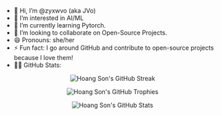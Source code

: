 - 👋 Hi, I’m @zyxwvo (aka JVo)
- 👀 I’m interested in AI/ML
- 🌱 I’m currently learning Pytorch.
- 💞️ I’m looking to collaborate on Open-Source Projects.
- 😄 Pronouns: she/her
- ⚡ Fun fact: I go around GitHub and contribute to open-source projects because I love them!
- 👸🏻 GitHub Stats:

<p align="center">
    <img src="https://github-readme-streak-stats.herokuapp.com/?user=zyxwvo&theme=radical" alt="Hoang Son's GitHub Streak" />
</p>
<p align="center">
    <img src="https://github-profile-trophy.vercel.app/?username=zyxwvo&theme=radical&column=3&row=1&margin-w=15&margin-h=15" alt="Hoang Son's GitHub Trophies" />
</p>
<p align="center">
    <img src="https://github-contribution-stats.vercel.app/api/?username=zyxwvo&theme=radical&layout=compact" alt="Hoang Son's GitHub Stats" />
</p>
